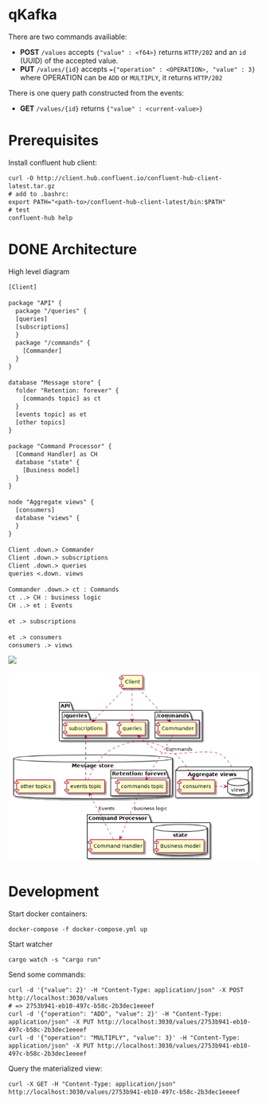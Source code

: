 # qKafka



There are two commands availiable:

- **POST** `/values` accepts `{"value" : <f64>}` returns `HTTP/202`
  and an `id` (UUID) of the accepted value.
- **PUT** `/values/{id}` accepts
  `={"operation" : <OPERATION>, "value" : 3}` where OPERATION can be
  `ADD` or `MULTIPLY`, it returns `HTTP/202`

There is one query path constructed from the events:

- **GET** `/values/{id}` returns `{"value" : <current-value>}`

# Prerequisites

Install confluent hub client:

    curl -O http://client.hub.confluent.io/confluent-hub-client-latest.tar.gz
    # add to .bashrc:
    export PATH="<path-to>/confluent-hub-client-latest/bin:$PATH"
    # test
    confluent-hub help

# <span class="done DONE">DONE</span> Architecture

<div>

<span class="label">High level diagram</span>

    [Client]

    package "API" {
      package "/queries" {
      [queries]
      [subscriptions]
      }
      package "/commands" {
        [Commander]
      }
    }

    database "Message store" {
      folder "Retention: forever" {
        [commands topic] as ct
      }
      [events topic] as et
      [other topics]
    }

    package "Command Processor" {
      [Command Handler] as CH
      database "state" {
        [Business model]
      }
    }

    node "Aggregate views" {
      [consumers]
      database "views" {
      }
    }

    Client .down.> Commander
    Client .down.> subscriptions
    Client .down.> queries
    queries <.down. views

    Commander .down.> ct : Commands
    ct ..> CH : business logic
    CH ..> et : Events

    et .> subscriptions

    et .> consumers
    consumers .> views

</div>

![](architecture_diagram.png)

<p align="center"><img src="./docs/architecture_diagram.png"/></p>

# Development

Start docker containers:

    docker-compose -f docker-compose.yml up

Start watcher

    cargo watch -s "cargo run"

Send some commands:

    curl -d '{"value": 2}' -H "Content-Type: application/json" -X POST http://localhost:3030/values
    # => 2753b941-eb10-497c-b58c-2b3dec1eeeef
    curl -d '{"operation": "ADD", "value": 2}' -H "Content-Type: application/json" -X PUT http://localhost:3030/values/2753b941-eb10-497c-b58c-2b3dec1eeeef
    curl -d '{"operation": "MULTIPLY", "value": 3}' -H "Content-Type: application/json" -X PUT http://localhost:3030/values/2753b941-eb10-497c-b58c-2b3dec1eeeef

Query the materialized view:

    curl -X GET -H "Content-Type: application/json" http://localhost:3030/values/2753b941-eb10-497c-b58c-2b3dec1eeeef
